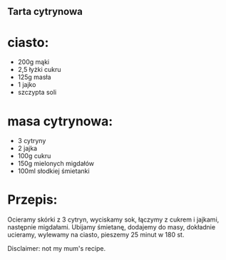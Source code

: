 ## Tarta cytrynowa

# ciasto:
- 200g mąki
- 2,5 łyżki cukru
- 125g masła
- 1 jajko
- szczypta soli

# masa cytrynowa:
- 3 cytryny
- 2 jajka
- 100g cukru
- 150g mielonych migdałów
- 100ml słodkiej śmietanki

# Przepis:
Ocieramy skórki z 3 cytryn, wyciskamy sok, łączymy z cukrem i jajkami, następnie migdałami. Ubijamy śmietanę, dodajemy do masy, dokładnie ucieramy, wylewamy na ciasto, pieszemy 25 minut w 180 st.

Disclaimer: not my mum's recipe.
